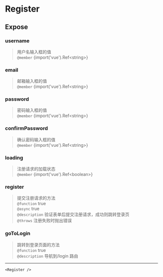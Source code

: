 # Register

## Expose

### username

> 用户名输入框的值 <br/>`@member` {import('vue').Ref&lt;string&gt;}

### email

> 邮箱输入框的值 <br/>`@member` {import('vue').Ref&lt;string&gt;}

### password

> 密码输入框的值 <br/>`@member` {import('vue').Ref&lt;string&gt;}

### confirmPassword

> 确认密码输入框的值 <br/>`@member` {import('vue').Ref&lt;string&gt;}

### loading

> 注册请求的加载状态 <br/>`@member` {import('vue').Ref&lt;boolean&gt;}

### register

> 提交注册请求的方法 <br/>`@function` true<br/>`@async` true<br/>`@description` 验证表单后提交注册请求，成功则跳转登录页<br/>`@throws` 注册失败时抛出错误

### goToLogin

> 跳转到登录页面的方法 <br/>`@function` true<br/>`@description` 导航到/login 路由

---

```vue live
<Register />
```
